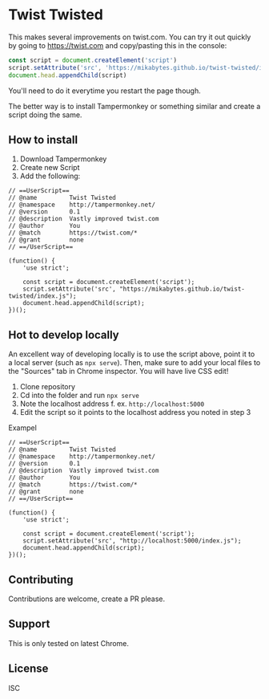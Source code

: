# Twist Twisted

This makes several improvements on twist.com. You can try it out quickly by going to https://twist.com and copy/pasting this in the console:

```javascript
const script = document.createElement('script')
script.setAttribute('src', 'https://mikabytes.github.io/twist-twisted/index.js')
document.head.appendChild(script)
```

You'll need to do it everytime you restart the page though.

The better way is to install Tampermonkey or something similar and create a script doing the same.

## How to install

1. Download Tampermonkey
2. Create new Script
3. Add the following:

```
// ==UserScript==
// @name         Twist Twisted
// @namespace    http://tampermonkey.net/
// @version      0.1
// @description  Vastly improved twist.com
// @author       You
// @match        https://twist.com/*
// @grant        none
// ==/UserScript==

(function() {
    'use strict';

    const script = document.createElement('script');
    script.setAttribute('src', "https://mikabytes.github.io/twist-twisted/index.js");
    document.head.appendChild(script);
})();
```

## Hot to develop locally

An excellent way of developing locally is to use the script above, point it to a local server (such as `npx serve`). Then, make sure to add your local files to the "Sources" tab in Chrome inspector. You will have live CSS edit!

1. Clone repository
2. Cd into the folder and run `npx serve`
3. Note the localhost address f. ex. `http://localhost:5000`
4. Edit the script so it points to the localhost address you noted in step 3

Exampel

```
// ==UserScript==
// @name         Twist Twisted
// @namespace    http://tampermonkey.net/
// @version      0.1
// @description  Vastly improved twist.com
// @author       You
// @match        https://twist.com/*
// @grant        none
// ==/UserScript==

(function() {
    'use strict';

    const script = document.createElement('script');
    script.setAttribute('src', "http://localhost:5000/index.js");
    document.head.appendChild(script);
})();

```

## Contributing

Contributions are welcome, create a PR please.

## Support

This is only tested on latest Chrome.

## License

ISC
